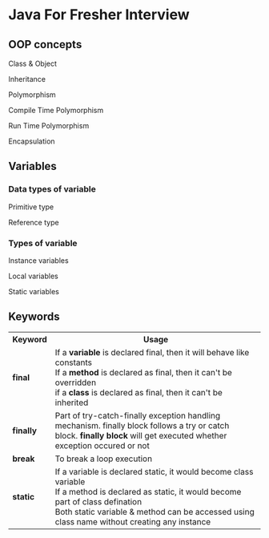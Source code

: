 # Java For Fresher Interview

## OOP concepts

Class & Object

Inheritance

Polymorphism

Compile Time Polymorphism

Run Time Polymorphism

Encapsulation

## Variables

### Data types of variable

Primitive type

Reference type

### Types of variable

Instance variables

Local variables

Static variables

## Keywords

<table>
<tbody>
<tr>
<th>Keyword</th>
<th>Usage</th>
</tr>
<tr>
<td><strong>final</strong></td>
<td>If a <strong>variable</strong> is declared final, then it will behave like constants<br /> If a <strong>method</strong> is declared as final, then it can't be overridden<br /> if a <strong>class</strong> is declared as final, then it can't be inherited </td>
</tr>
<tr>
<td><strong>finally</strong></td>
<td>Part of try-catch-finally exception handling mechanism. finally block follows a try or catch block.&nbsp;<strong>finally block</strong> will get executed whether exception occured or not</td>
</tr>
<tr>
<td><strong>break</strong></td>
<td>To break a loop execution</td>
</tr>
<tr>
<td><strong>static</strong></td>
<td>If a variable is declared static, it would become class variable<br/>
If a method is declared as static, it would become part of class defination<br/>Both static variable & method can be accessed using class name without creating any instance</td>
</tr>
</tbody>
</table>
